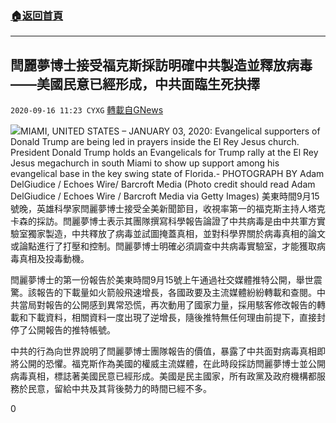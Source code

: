 ###  [:house:返回首頁](https://github.com/ourhimalayas/txt)
---

## 閆麗夢博士接受福克斯採訪明確中共製造並釋放病毒——美國民意已經形成，中共面臨生死抉擇
`2020-09-16 11:23 CYXG` [轉載自GNews](https://gnews.org/zh-hant/361452/)

![](https://s3.amazonaws.com/gnews-media-offload/wp-content/uploads/2020/09/16111602/%E5%9B%BE%E4%B8%80-5.jpg)MIAMI, UNITED STATES – JANUARY 03, 2020: Evangelical supporters of Donald Trump are being led in prayers inside the El Rey Jesus church. President Donald Trump holds an Evangelicals for Trump rally at the El Rey Jesus megachurch in south Miami to show up support among his evangelical base in the key swing state of Florida.- PHOTOGRAPH BY Adam DelGiudice / Echoes Wire/ Barcroft Media (Photo credit should read Adam DelGiudice / Echoes Wire / Barcroft Media via Getty Images)
美東時間9月15號晚，英雄科學家閆麗夢博士接受全美新聞節目，收視率第一的福克斯主持人塔克卡森的採訪。閆麗夢博士表示其團隊撰寫科學報告論證了中共病毒是由中共軍方實驗室獨家製造，中共釋放了病毒並試圖掩蓋真相，並對科學界關於病毒真相的論文或論點進行了打壓和控制。閆麗夢博士明確必須調查中共病毒實驗室，才能獲取病毒真相及投毒動機。

閆麗夢博士的第一份報告於美東時間9月15號上午通過社交媒體推特公開，舉世震驚。該報告的下載量如火箭般飛速增長，各國政要及主流媒體紛紛轉載和查閱。中共當局對報告的公開感到異常恐慌，再次動用了國家力量，採用駭客修改報告的轉載和下載資料，相關資料一度出現了逆增長，隨後推特無任何理由前提下，直接封停了公開報告的推特帳號。

中共的行為向世界說明了閆麗夢博士團隊報告的價值，暴露了中共面對病毒真相即將公開的恐懼。福克斯作為美國的權威主流媒體，在此時段採訪閆麗夢博士並公開病毒真相，標誌著美國民意已經形成。美國是民主國家，所有政黨及政府機構都服務於民意，留給中共及其背後勢力的時間已經不多。

0
